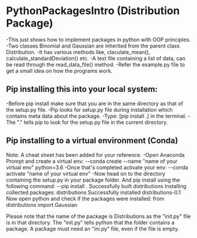 # PythonPackagesIntro (Distribution Package)
-This just shows how to implement packages in python with OOP principles.
-Two classes Binomial and Gaussian are inherited from the parent class Distribution. 
-It has various methods like, claculate_mean(), calculate_standardDeviation() etc. 
-A text file containing a list of data, can be read through the read_data_file() method.
-Refer the example.py file to get a small idea on how the programs work.

## Pip installing this into your local system:
-Before pip install make sure that you are in the same directory as that of the setup.py file.
-Pip looks for setup.py file during installation which contains meta data about the package.
-Type: [pip install .] in the terminal.
-The "." tells pip to look for the setup.py file in the current directory.

## Pip installing to a virtual environment (Conda)
Note: A cheat sheet has been added for your reference.
-Open Anaconda Prompt and create a virtual env:
--conda create --name "name of your virtual env" python=3.6
-Once that's completed activate your env:
--conda activate "name of your virtual env"
-Now head on to the directory containing the setup.py in your package folder. And pip install using the following command:
--pip install .
Successfully built distributions
Installing collected packages: distributions
Successfully installed distributions-0.1
Now open python and check if the packages were installed:
  from distributions import Gaussian

Please note that the name of the package is Distributions as the "init.py" file is in that directory. 
The "init.py" tells python that the folder contains a package.
A package must need an "ini.py" file, even if the file is empty.


